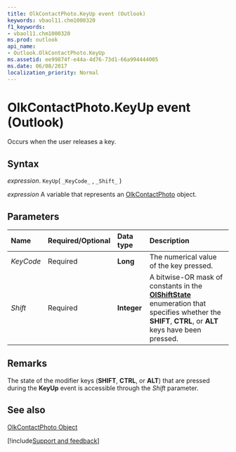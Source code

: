 ```yaml
---
title: OlkContactPhoto.KeyUp event (Outlook)
keywords: vbaol11.chm1000320
f1_keywords:
- vbaol11.chm1000320
ms.prod: outlook
api_name:
- Outlook.OlkContactPhoto.KeyUp
ms.assetid: ee99874f-e44a-4d76-73d1-66a994444005
ms.date: 06/08/2017
localization_priority: Normal
---
```



# OlkContactPhoto.KeyUp event (Outlook)

Occurs when the user releases a key.


## Syntax

_expression_. `KeyUp`( `_KeyCode_` , `_Shift_` )

_expression_ A variable that represents an [OlkContactPhoto](Outlook.OlkContactPhoto.md) object.


## Parameters



|Name|Required/Optional|Data type|Description|
|:-----|:-----|:-----|:-----|
| _KeyCode_|Required| **Long**|The numerical value of the key pressed.|
| _Shift_|Required| **Integer**|A bitwise-OR mask of constants in the  **[OlShiftState](Outlook.OlShiftState.md)** enumeration that specifies whether the **SHIFT**,  **CTRL**, or  **ALT** keys have been pressed.|

## Remarks

The state of the modifier keys (**SHIFT**,  **CTRL**, or  **ALT**) that are pressed during the  **KeyUp** event is accessible through the _Shift_ parameter.


## See also


[OlkContactPhoto Object](Outlook.OlkContactPhoto.md)

[!include[Support and feedback](~/includes/feedback-boilerplate.md)]